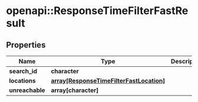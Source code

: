 # openapi::ResponseTimeFilterFastResult

## Properties
Name | Type | Description | Notes
------------ | ------------- | ------------- | -------------
**search_id** | **character** |  | 
**locations** | [**array[ResponseTimeFilterFastLocation]**](ResponseTimeFilterFastLocation.md) |  | 
**unreachable** | **array[character]** |  | 


